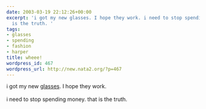 ```yaml
---
date: 2003-03-19 22:12:26+00:00
excerpt: 'i got my new glasses. I hope they work. i need to stop spending money. that
  is the truth. '
tags:
- glasses
- spending
- fashion
- harper
title: wheee!
wordpress_id: 467
wordpress_url: http://new.nata2.org/?p=467
---
```


i got my new <a href="https://web.archive.org/web/20030814003134/http://www.nata2.info//?path=pictures%2Fharper%2Fme%2Fnew_glasses">glasses</a>. I hope they work. <br/><br/>i need to stop spending money. that is the truth.